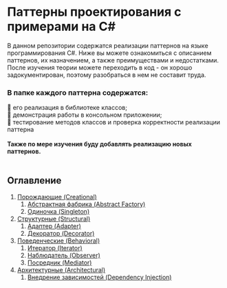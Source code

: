 # Паттерны проектирования с примерами на C#
В данном репозитории содержатся реализации паттернов на языке программирования C#. Ниже вы можете ознакомиться с описанием паттернов, их назначением, а также преимуществами и недостатками. <br />
После изучения теории можете переходить в код - он хорошо задокументирован, поэтому разобраться в нем не составит труда. <br />
### В папке каждого паттерна содержатся: <br />
:black_square_button: его реализация в библиотеке классов; <br />
:black_square_button: демонстрация работы в консольном приложении; <br />
:black_square_button: тестирование методов классов и проверка корректности реализации паттерна <br /><br />
__Также по мере изучения буду добавлять реализацию новых паттернов.__ <br /><br />

## Оглавление


1. [Порождающие (Creational)](#Порождающие (Creational))
    1. [Абстрактная фабрика (Abstract Factory)](#Абстрактная-фабрика-(Abstract-Factory))
    2. [Одиночка (Singleton)](#Одиночка-(Singleton))
2. [Структурные (Structural)](#Структурные-(Structural))
    1. [Адаптер (Adapter)](#Адаптер-(Adapter))
    2. [Декоратор (Decorator)](#Декоратор-(Decorator))
3. [Поведенческие (Behavioral)](#Поведенческие-(Behavioral))
    1. [Итератор (Iterator)](#Итератор-(Iterator))
    2. [Наблюдатель (Observer)](#Наблюдатель-(Observer))
    3. [Посредник (Mediator)](#Посредник-(Mediator))
4. [Архитектурные (Architectural)](#Архитектурные-(Architectural))
    1. [Внедрение зависимостей (Dependency Injection)](#Итератор-(Iterator))
